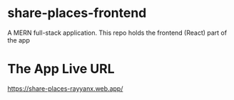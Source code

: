 # share-places-frontend
A MERN full-stack application. This repo holds the frontend (React) part of the app

# The App Live URL
https://share-places-rayyanx.web.app/
